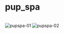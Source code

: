 # pup_spa

<br>
<div style="display: inline;">
  <img src='https://i.postimg.cc/kDGsS2Lr/pupspa-01.png' border='0' alt='pupspa-01'/>
  <img src='https://i.postimg.cc/jnnyF7rL/pupspa-02.png' border='0' alt='pupspa-02'/>
 </div
